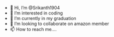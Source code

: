 - 👋 Hi, I’m @Srikanth1904
- 👀 I’m interested in coding
- 🌱 I’m currently in my graduation
- 💞️ I’m looking to collaborate on amazon member
- 📫 How to reach me.... 

<!---
Srikanth1904/Srikanth1904 is a ✨ special ✨ repository because its `README.md` (this file) appears on your GitHub profile.
You can click the Preview link to take a look at your changes.
--->
